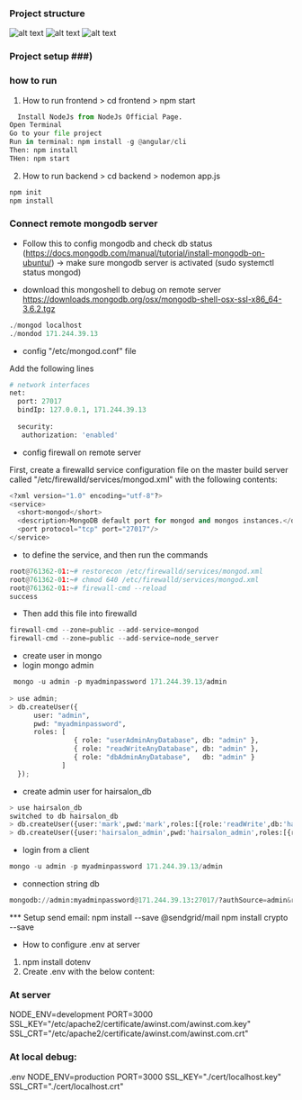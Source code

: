 
### Project structure ###

![alt text](https://bezkoder.com/wp-content/uploads/2020/02/node-js-mongodb-jwt-authentication-architecture.png)
![alt text](https://bezkoder.com/wp-content/uploads/2020/02/node-js-mongodb-jwt-authentication-flow.png)
![alt text](https://bezkoder.com/wp-content/uploads/2020/07/angular-10-jwt-authentication-overview.png)

### Project setup ###)


### how to run ###

1. How to run frontend > cd frontend > npm start
```python
  Install NodeJs from NodeJs Official Page.
Open Terminal
Go to your file project
Run in terminal: npm install -g @angular/cli
Then: npm install
THen: npm start
```
2. How to run backend > cd backend > nodemon app.js
```python
npm init
npm install
```
### Connect remote mongodb server ###

* Follow this to config mongodb and check db status (https://docs.mongodb.com/manual/tutorial/install-mongodb-on-ubuntu/)
-> make sure mongodb server is activated (sudo systemctl status mongod)

* download this mongoshell to debug on remote server
https://downloads.mongodb.org/osx/mongodb-shell-osx-ssl-x86_64-3.6.2.tgz
```python 
./mongod localhost
./mondod 171.244.39.13
```


* config "/etc/mongod.conf" file

Add the following lines
```python
# network interfaces
net:
  port: 27017
  bindIp: 127.0.0.1, 171.244.39.13
  
  security:
   authorization: 'enabled'
```
* config firewall on remote server

First, create a firewalld service configuration file on the master build server called "/etc/firewalld/services/mongod.xml" with the following contents:
```python 
<?xml version="1.0" encoding="utf-8"?>
<service>
  <short>mongod</short>
  <description>MongoDB default port for mongod and mongos instances.</description>
  <port protocol="tcp" port="27017"/>
</service>
```
* to define the service, and then run the commands
```python
root@761362-01:~# restorecon /etc/firewalld/services/mongod.xml
root@761362-01:~# chmod 640 /etc/firewalld/services/mongod.xml
root@761362-01:~# firewall-cmd --reload
success
```
* Then add this file into firewalld
```python
firewall-cmd --zone=public --add-service=mongod
firewall-cmd --zone=public --add-service=node_server
```

* create user in mongo
* login mongo admin 

```python
 mongo -u admin -p myadminpassword 171.244.39.13/admin
 
> use admin;
> db.createUser({
      user: "admin",
      pwd: "myadminpassword",
      roles: [
                { role: "userAdminAnyDatabase", db: "admin" },
                { role: "readWriteAnyDatabase", db: "admin" },
                { role: "dbAdminAnyDatabase",   db: "admin" }
             ]
  });
```
* create admin user for hairsalon_db
```python
> use hairsalon_db
switched to db hairsalon_db
> db.createUser({user:'mark',pwd:'mark',roles:[{role:'readWrite',db:'hairsalon_db'}]})
> db.createUser({user:'hairsalon_admin',pwd:'hairsalon_admin',roles:[{role:'readWrite',db:'hairsalon_db'}]})
```
* login from a client
```python
mongo -u admin -p myadminpassword 171.244.39.13/admin

```
* connection string db
```python 
mongodb://admin:myadminpassword@171.244.39.13:27017/?authSource=admin&readPreference=primary&appname=MongoDB%20Compass&ssl=false
```

*** Setup send email:
npm install --save @sendgrid/mail
npm install crypto --save

* How to configure .env at server
1. npm install dotenv
2. Create .env with the below content:
### At server
  NODE_ENV=development
  PORT=3000
  SSL_KEY="/etc/apache2/certificate/awinst.com/awinst.com.key"
  SSL_CRT="/etc/apache2/certificate/awinst.com/awinst.com.crt"

### At local debug:
.env
  NODE_ENV=production
  PORT=3000
  SSL_KEY="./cert/localhost.key"
  SSL_CRT="./cert/localhost.crt"
